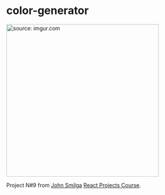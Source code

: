 # color-generator

<img src="https://i.imgur.com/oQ5nhDp.png" title="source: imgur.com" width="400"/>

Project N#9 from [John Smilga](https://github.com/john-smilga) [React Projects Course](https://www.youtube.com/watch?v=ly3m6mv5qvg&t=1184s&ab_channel=CodingAddict).
